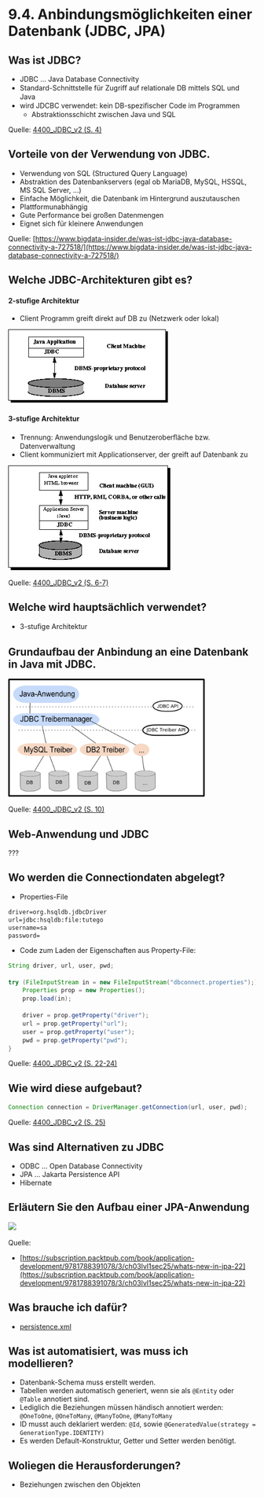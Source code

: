 # 9.4. Anbindungsmöglichkeiten einer Datenbank (JDBC, JPA)

## Was ist JDBC?

* JDBC ... Java Database Connectivity
* Standard-Schnittstelle für Zugriﬀ auf relationale DB mittels SQL und Java
* wird JDCBC verwendet: kein DB-speziﬁscher Code im Programmen
    * Abstraktionsschicht zwischen Java und SQL

Quelle: [4400_JDBC_v2 (S. 4)](../archiv/sew-helt/4400_JDBC_v2.pdf)

## Vorteile von der Verwendung von JDBC.

* Verwendung von SQL (Structured Query Language)
* Abstraktion des Datenbankservers (egal ob MariaDB, MySQL, HSSQL, MS SQL Server, ...)
* Einfache Möglichkeit, die Datenbank im Hintergrund auszutauschen
* Plattformunabhängig
* Gute Performance bei großen Datenmengen
* Eignet sich für kleinere Anwendungen

Quelle: [https://www.bigdata-insider.de/was-ist-jdbc-java-database-connectivity-a-727518/](https://www.bigdata-insider.de/was-ist-jdbc-java-database-connectivity-a-727518/)

## Welche JDBC-Architekturen gibt es?

#### 2-stuﬁge Architektur

* Client Programm greift direkt auf DB zu (Netzwerk oder lokal)

![](./JDBC_Architektur_2.png)

#### 3-stuﬁge Architektur

* Trennung: Anwendungslogik und Benutzeroberﬂäche bzw. Datenverwaltung
* Client kommuniziert mit Applicationserver, der greift auf Datenbank zu

![](./JDBC_Architektur_3.png)

Quelle: [4400_JDBC_v2 (S. 6-7)](../archiv/sew-helt/4400_JDBC_v2.pdf)

## Welche wird hauptsächlich verwendet?

* 3-stuﬁge Architektur

## Grundaufbau der Anbindung an eine Datenbank in Java mit JDBC.

<img src="./JDBC_Treiberaufbau.png" width="400">

Quelle: [4400_JDBC_v2 (S. 10)](../archiv/sew-helt/4400_JDBC_v2.pdf)

## Web-Anwendung und JDBC

???

## Wo werden die Connectiondaten abgelegt?

* Properties-File

```
driver=org.hsqldb.jdbcDriver
url=jdbc:hsqldb:file:tutego
username=sa
password=
```

* Code zum Laden der Eigenschaften aus Property-File:

```java
String driver, url, user, pwd;

try (FileInputStream in = new FileInputStream("dbconnect.properties");) {
    Properties prop = new Properties();
    prop.load(in);

    driver = prop.getProperty("driver");
    url = prop.getProperty("url");
    user = prop.getProperty("user");
    pwd = prop.getProperty("pwd");
}
```

Quelle: [4400_JDBC_v2 (S. 22-24)](../archiv/sew-helt/4400_JDBC_v2.pdf)

## Wie wird diese aufgebaut?

```java
Connection connection = DriverManager.getConnection(url, user, pwd);
```

Quelle: [4400_JDBC_v2 (S. 25)](../archiv/sew-helt/4400_JDBC_v2.pdf)

## Was sind Alternativen zu JDBC

* ODBC ... Open Database Connectivity
* JPA ... Jakarta Persistence API
* Hibernate

## Erläutern Sie den Aufbau einer JPA-Anwendung

![](https://static.packt-cdn.com/products/9781788391078/graphics/cdbb56bb-b04a-4bab-92b9-940af37a1cbb.png)

Quelle:
* [https://subscription.packtpub.com/book/application-development/9781788391078/3/ch03lvl1sec25/whats-new-in-jpa-22](https://subscription.packtpub.com/book/application-development/9781788391078/3/ch03lvl1sec25/whats-new-in-jpa-22)

## Was brauche ich dafür?

* [persistence.xml](https://github.com/htlw-5ahit/htlw4-insy-miete/blob/master/src/META-INF/persistence.xml)

## Was ist automatisiert, was muss ich modellieren?

* Datenbank-Schema muss erstellt werden.
* Tabellen werden automatisch generiert, wenn sie als `@Entity` oder `@Table` annotiert sind.
* Lediglich die Beziehungen müssen händisch annotiert werden: `@OneToOne`, `@OneToMany`, `@ManyToOne`, `@ManyToMany`
* ID musst auch deklariert werden: `@Id`, sowie `@GeneratedValue(strategy = GenerationType.IDENTITY)`
* Es werden Default-Konstruktur, Getter und Setter werden benötigt.

## Woliegen die Herausforderungen?

* Beziehungen zwischen den Objekten
